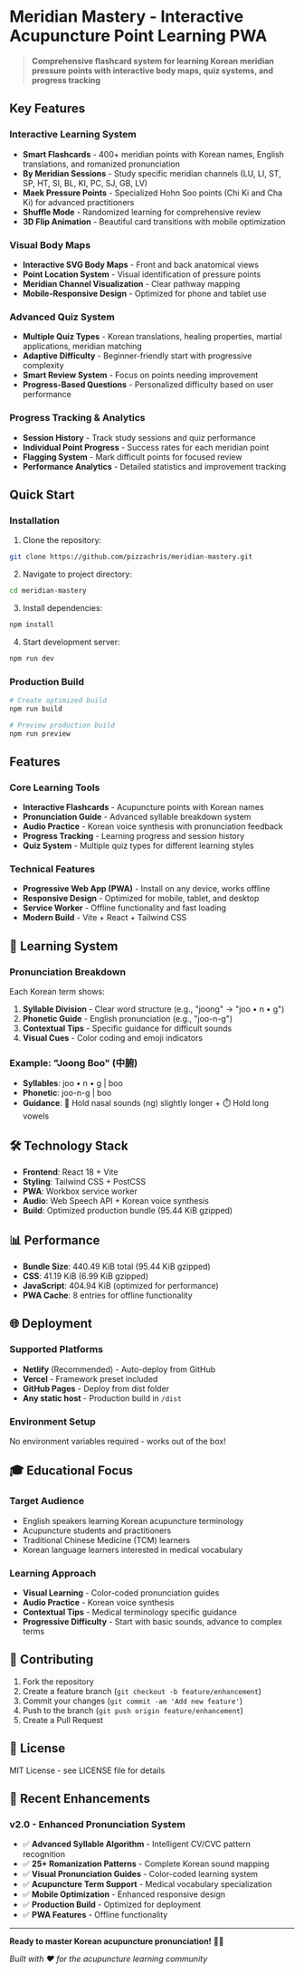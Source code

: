 # Meridian Mastery - Interactive Acupuncture Point Learning PWA

> **Comprehensive flashcard system for learning Korean meridian pressure points with interactive body maps, quiz systems, and progress tracking**

## Key Features

### Interactive Learning System
- **Smart Flashcards** - 400+ meridian points with Korean names, English translations, and romanized pronunciation
- **By Meridian Sessions** - Study specific meridian channels (LU, LI, ST, SP, HT, SI, BL, KI, PC, SJ, GB, LV)
- **Maek Pressure Points** - Specialized Hohn Soo points (Chi Ki and Cha Ki) for advanced practitioners
- **Shuffle Mode** - Randomized learning for comprehensive review
- **3D Flip Animation** - Beautiful card transitions with mobile optimization

### Visual Body Maps
- **Interactive SVG Body Maps** - Front and back anatomical views
- **Point Location System** - Visual identification of pressure points
- **Meridian Channel Visualization** - Clear pathway mapping
- **Mobile-Responsive Design** - Optimized for phone and tablet use

### Advanced Quiz System
- **Multiple Quiz Types** - Korean translations, healing properties, martial applications, meridian matching
- **Adaptive Difficulty** - Beginner-friendly start with progressive complexity
- **Smart Review System** - Focus on points needing improvement
- **Progress-Based Questions** - Personalized difficulty based on user performance

### Progress Tracking & Analytics
- **Session History** - Track study sessions and quiz performance
- **Individual Point Progress** - Success rates for each meridian point
- **Flagging System** - Mark difficult points for focused review
- **Performance Analytics** - Detailed statistics and improvement tracking

## Quick Start

### Installation

1. Clone the repository:
```bash
git clone https://github.com/pizzachris/meridian-mastery.git
```

2. Navigate to project directory:
```bash
cd meridian-mastery
```

3. Install dependencies:
```bash
npm install
```

4. Start development server:
```bash
npm run dev
```

### Production Build
```bash
# Create optimized build
npm run build

# Preview production build  
npm run preview
```

## Features

### Core Learning Tools
- **Interactive Flashcards** - Acupuncture points with Korean names
- **Pronunciation Guide** - Advanced syllable breakdown system
- **Audio Practice** - Korean voice synthesis with pronunciation feedback
- **Progress Tracking** - Learning progress and session history
- **Quiz System** - Multiple quiz types for different learning styles

### Technical Features
- **Progressive Web App (PWA)** - Install on any device, works offline
- **Responsive Design** - Optimized for mobile, tablet, and desktop
- **Service Worker** - Offline functionality and fast loading
- **Modern Build** - Vite + React + Tailwind CSS

## 🎯 Learning System

### Pronunciation Breakdown
Each Korean term shows:
1. **Syllable Division** - Clear word structure (e.g., "joong" → "joo • n • g")
2. **Phonetic Guide** - English pronunciation (e.g., "joo-n-g")  
3. **Contextual Tips** - Specific guidance for difficult sounds
4. **Visual Cues** - Color coding and emoji indicators

### Example: "Joong Boo" (中腑)
- **Syllables**: joo • n • g | boo
- **Phonetic**: joo-n-g | boo
- **Guidance**: 🎵 Hold nasal sounds (ng) slightly longer + ⏱️ Hold long vowels

## 🛠️ Technology Stack

- **Frontend**: React 18 + Vite
- **Styling**: Tailwind CSS + PostCSS
- **PWA**: Workbox service worker
- **Audio**: Web Speech API + Korean voice synthesis
- **Build**: Optimized production bundle (95.44 KiB gzipped)

## 📊 Performance

- **Bundle Size**: 440.49 KiB total (95.44 KiB gzipped)
- **CSS**: 41.19 KiB (6.99 KiB gzipped)
- **JavaScript**: 404.94 KiB (optimized for performance)
- **PWA Cache**: 8 entries for offline functionality

## 🌐 Deployment

### Supported Platforms
- **Netlify** (Recommended) - Auto-deploy from GitHub
- **Vercel** - Framework preset included
- **GitHub Pages** - Deploy from dist folder
- **Any static host** - Production build in `/dist`

### Environment Setup
No environment variables required - works out of the box!

## 🎓 Educational Focus

### Target Audience
- English speakers learning Korean acupuncture terminology
- Acupuncture students and practitioners  
- Traditional Chinese Medicine (TCM) learners
- Korean language learners interested in medical vocabulary

### Learning Approach
- **Visual Learning** - Color-coded pronunciation guides
- **Audio Practice** - Korean voice synthesis
- **Contextual Tips** - Medical terminology specific guidance
- **Progressive Difficulty** - Start with basic sounds, advance to complex terms

## 🤝 Contributing

1. Fork the repository
2. Create a feature branch (`git checkout -b feature/enhancement`)
3. Commit your changes (`git commit -am 'Add new feature'`)
4. Push to the branch (`git push origin feature/enhancement`)
5. Create a Pull Request

## 📄 License

MIT License - see LICENSE file for details

## 🎉 Recent Enhancements

### v2.0 - Enhanced Pronunciation System
- ✅ **Advanced Syllable Algorithm** - Intelligent CV/CVC pattern recognition
- ✅ **25+ Romanization Patterns** - Complete Korean sound mapping
- ✅ **Visual Pronunciation Guides** - Color-coded learning system
- ✅ **Acupuncture Term Support** - Medical vocabulary specialization
- ✅ **Mobile Optimization** - Enhanced responsive design
- ✅ **Production Build** - Optimized for deployment
- ✅ **PWA Features** - Offline functionality

---

**Ready to master Korean acupuncture pronunciation!** 🏮🎯

*Built with ❤️ for the acupuncture learning community*
